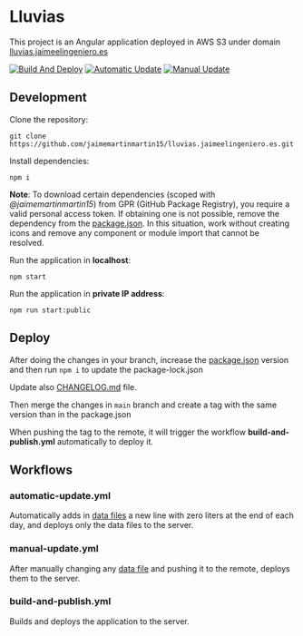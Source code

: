 # Lluvias

This project is an Angular application deployed in AWS S3 under domain [lluvias.jaimeelingeniero.es](https://lluvias.jaimeelingeniero.es)

[![Build And Deploy](https://github.com/jaimemartinmartin15/lluvias.jaimeelingeniero.es/actions/workflows/build-and-publish.yml/badge.svg)](https://github.com/jaimemartinmartin15/lluvias.jaimeelingeniero.es/actions/workflows/build-and-publish.yml) [![Automatic Update](https://github.com/jaimemartinmartin15/lluvias.jaimeelingeniero.es/actions/workflows/automatic-update.yml/badge.svg)](https://github.com/jaimemartinmartin15/lluvias.jaimeelingeniero.es/actions/workflows/automatic-update.yml) [![Manual Update](https://github.com/jaimemartinmartin15/lluvias.jaimeelingeniero.es/actions/workflows/manual-update.yml/badge.svg)](https://github.com/jaimemartinmartin15/lluvias.jaimeelingeniero.es/actions/workflows/manual-update.yml)

## Development

Clone the repository:

```text
git clone https://github.com/jaimemartinmartin15/lluvias.jaimeelingeniero.es.git
```

Install dependencies:

```text
npm i
```

**Note**: To download certain dependencies (scoped with _@jaimemartinmartin15_) from GPR (GitHub Package Registry), you  require a valid personal access token. If obtaining one is not possible, remove the dependency from the [package.json](./package.json). In this situation, work without creating icons and remove any component or module import that cannot be resolved.

Run the application in **localhost**:

```text
npm start
```

Run the application in **private IP address**:

```text
npm run start:public
```

## Deploy

After doing the changes in your branch, increase the [package.json](./package.json) version and then run `npm i` to update the package-lock.json

Update also [CHANGELOG.md](./CHANGELOG.md) file.

Then merge the changes in `main` branch and create a tag with the same version than in the package.json

When pushing the tag to the remote, it will trigger the workflow **build-and-publish.yml** automatically to deploy it.

## Workflows

### automatic-update.yml

Automatically adds in [data files](./src/data/) a new line with zero liters at the end of each day, and deploys only the data files to the server.

### manual-update.yml

After manually changing any [data file](./src/data/) and pushing it to the remote, deploys them to the server.

### build-and-publish.yml

Builds and deploys the application to the server.
